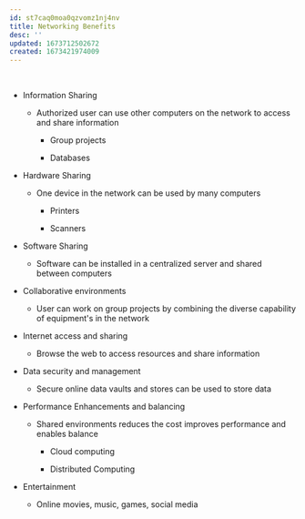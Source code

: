 ```yaml
---
id: st7caq0moa0qzvomz1nj4nv
title: Networking Benefits
desc: ''
updated: 1673712502672
created: 1673421974009
---
```


 

-   Information Sharing

    -   Authorized user can use other computers on the network to access and share information

        -   Group projects

        -   Databases


-   Hardware Sharing

    -   One device in the network can be used by many computers

        -   Printers

        -   Scanners


-   Software Sharing

    -   Software can be installed in a centralized server and shared between computers


-   Collaborative environments

    -   User can work on group projects by combining the diverse capability of equipment\'s in the network


-   Internet access and sharing

    -   Browse the web to access resources and share information


-   Data security and management

    -   Secure online data vaults and stores can be used to store data


-   Performance Enhancements and balancing

    -   Shared environments reduces the cost improves performance and enables balance

        -   Cloud computing

        -   Distributed Computing


-   Entertainment

    -   Online movies, music, games, social media